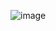 ![image](https://github.com/omsimos/devfest-23/assets/69457996/962cee25-bf7f-4fba-b073-f8cc926e3272)
